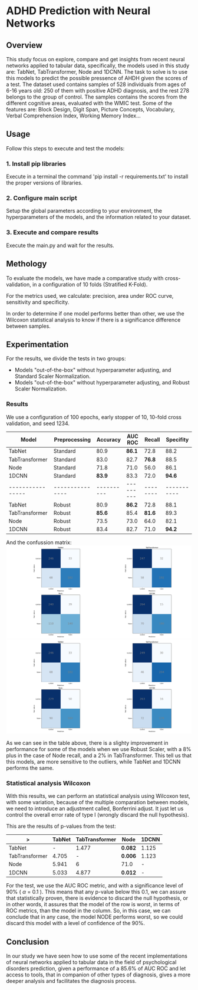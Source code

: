 # ADHD Prediction with Neural Networks

## Overview
This study focus on explore, compare and get insights from recent neural networks applied to tabular data, specifically, the models used in this study are: TabNet, TabTransformer, Node and 1DCNN.
The task to solve is to use this models to predict the possible pressence of AHDH given the scores of a test.
The dataset used contains samples of 528 individuals from ages of 6-16 years old: 250 of them with positive ADHD diagnosis, and the rest 278 belongs to the group of control.
The samples contains the scores from the different cognitive areas, evaluated with the WMIC test. Some of the features are: Block Design, Digit Span, Picture Concepts, Vocabulary, Verbal Comprehension Index, Working Memory Index...

## Usage
Follow this steps to execute and test the models:

### 1. Install pip libraries
Execute in a terminal the command 'pip install -r requirements.txt' to install the proper versions of libraries.

### 2. Configure main script
Setup the global parameters according to your environment, the hyperparameters of the models, and the information related to your dataset.

### 3. Execute and compare results
Execute the main.py and wait for the results.


## Methology
To evaluate the models, we have made a comparative study with cross-validation, in a configuration of 10 folds (Stratified K-Fold).

For the metrics used, we calculate: precision, area under ROC curve, sensitivity and specificity.

In order to determine if one model performs better than other, we use the Wilcoxon statistical analysis to know if there is a significance difference between samples.

## Experimentation
For the results, we divide the tests in two groups:
- Models "out-of-the-box" without hyperparameter adjusting, and Standard Scaler Normalization.
- Models "out-of-the-box" without hyperparameter adjusting, and Robust Scaler Normalization.

### Results
We use a configuration of 100 epochs, early stopper of 10, 10-fold cross validation, and seed 1234.

| Model          | Preprocessing | Accuracy | AUC ROC | Recall | Specifity |
|----------------|---------------|----------|---------|--------|-----------|
| TabNet         | Standard      | 80.9     | **86.1**    | 72.8   | 88.2      |
| TabTransformer | Standard      | 83.0     | 82.7    | **76.8**   | 88.5      |
| Node           | Standard      | 71.8     | 71.0    | 56.0   | 86.1      |
| 1DCNN          | Standard      | **83.9**     | 83.3    | 72.0   | **94.6**      |
|----------------|---------------|----------|---------|--------|-----------|
| TabNet         | Robust        | 80.9     | **86.2**    | 72.8   | 88.1      |
| TabTransformer | Robust        | **85.6**     | 85.4    | **81.6**   | 89.3      |
| Node           | Robust        | 73.5     | 73.0    | 64.0   | 82.1      |
| 1DCNN          | Robust        | 83.4     | 82.7    | 71.0   | **94.2**      |

And the confussion matrix:
![Confussion matrix with Standard Scaler](img/conf_matrix_st.png)
![Confussion matrix with Robust Scaler](img/conf_matrix_ro.png)

As we can see in the table above, there is a slighty improvement in performance for some of the models when we use Robust Scaler, with a 8% plus in the case of Node recall, and a 2% in TabTransformer.
This tell us that this models, are more sensitive to the outliers, while TabNet and 1DCNN performs the same.


### Statistical analysis Wilcoxon
With this results, we can perform an statistical analysis using Wilcoxon test, with some variation, because of the multiple comparation between models, we need to introduce an adjustment called, Bonferrini adjust. It just let us control the overall error rate of type I (wrongly discard the null hypothesis).

This are the results of p-values from the test:

| >              | TabNet | TabTransformer | Node | 1DCNN |
|----------------|---------------|----------|---------|--------|
| TabNet         | -      | 1.477     | **0.082**    | 1.125   |
| TabTransformer | 4.705 | -   | **0.006**    | 1.123   |
| Node           | 5.941     | 6     | 71.0    | -  | 5.994      |
| 1DCNN          | 5.033    | 4.877     | **0.012**    | -  |

For the test, we use the AUC ROC metric, and with a significance level of 90% ( $\alpha$ = 0.1 ). This means that any p-value below this 0.1, we can assure that statistically proven, there is evidence to discard the null hypothesis, or in other words, it assures that the model of the row is worst, in terms of ROC metrics, than the model in the column.
So, in this case, we can conclude that in any case, the model NODE performs worst, so we could discard this model with a level of confidence of the 90%.

## Conclusion
In our study we have seen how to use some of the recent implementations of neural networks applied to tabular data in the field of psychological disorders prediction, given a performance of a 85.6% of AUC ROC and let access to tools, that in companion of other types of diagnosis, gives a more deeper analysis and facilitates the diagnosis process.
